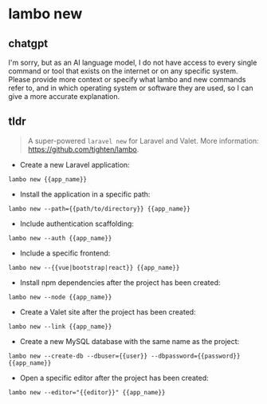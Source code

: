 # lambo new 
## chatgpt 
I'm sorry, but as an AI language model, I do not have access to every single command or tool that exists on the internet or on any specific system. Please provide more context or specify what lambo and new commands refer to, and in which operating system or software they are used, so I can give a more accurate explanation. 

## tldr 
 
> A super-powered `laravel new` for Laravel and Valet.
> More information: <https://github.com/tighten/lambo>.

- Create a new Laravel application:

`lambo new {{app_name}}`

- Install the application in a specific path:

`lambo new --path={{path/to/directory}} {{app_name}}`

- Include authentication scaffolding:

`lambo new --auth {{app_name}}`

- Include a specific frontend:

`lambo new --{{vue|bootstrap|react}} {{app_name}}`

- Install npm dependencies after the project has been created:

`lambo new --node {{app_name}}`

- Create a Valet site after the project has been created:

`lambo new --link {{app_name}}`

- Create a new MySQL database with the same name as the project:

`lambo new --create-db --dbuser={{user}} --dbpassword={{password}} {{app_name}}`

- Open a specific editor after the project has been created:

`lambo new --editor="{{editor}}" {{app_name}}`
